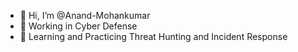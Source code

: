 - 👋 Hi, I’m @Anand-Mohankumar
- 💼 Working in Cyber Defense
- 🌱 Learning and Practicing Threat Hunting and Incident Response

<!---
Anand-Mohankumar/Anand-Mohankumar is a ✨ special ✨ repository because its `README.md` (this file) appears on your GitHub profile.
You can click the Preview link to take a look at your changes.
--->
